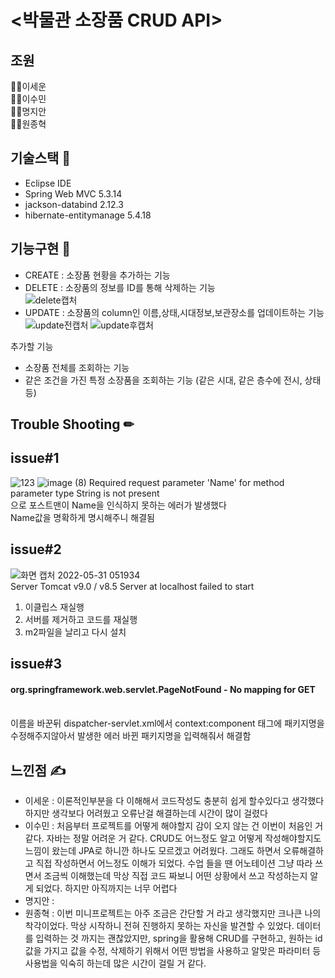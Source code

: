 # <strong> <박물관 소장품 CRUD API> </strong>

  
## 조원

🤷‍♂️이세운<br>
🤦‍♀️이수민<br>
🙋‍♀️명지안<br>
🙅‍♂️원종혁<br>
  
  
## 기술스택 🔨
- Eclipse IDE<br>
- Spring Web MVC 5.3.14<br>
- jackson-databind 2.12.3<br>
- hibernate-entitymanage 5.4.18<br>
  

## 기능구현 🔧
- CREATE : 소장품 현황을 추가하는 기능<br>
- DELETE : 소장품의 정보를 ID를 통해 삭제하는 기능<br>
![delete캡처](https://user-images.githubusercontent.com/92356170/171060162-c726ccad-5fba-41c6-a31f-fedd400c1f9b.PNG)
- UPDATE : 소장품의 column인 이름,상태,시대정보,보관장소를 업데이트하는 기능<br>
![update전캡처](https://user-images.githubusercontent.com/92356170/171059851-30af0cae-704b-45e5-950e-b024e8eb77c4.PNG)
![update후캡처](https://user-images.githubusercontent.com/92356170/171059854-aabe77b2-79d8-4ae3-8d9a-300b170b3c9b.PNG)
  
 추가할 기능
  - 소장품 전체를 조회하는 기능
  - 같은 조건을 가진 특정 소장품을 조회하는 기능 (같은 시대, 같은 층수에 전시, 상태 등)
  


## Trouble Shooting ✏
<h2>issue#1</h2>
  
![123](https://user-images.githubusercontent.com/103519499/171065481-db47e82e-40ec-4226-9180-8d9e62cae23f.PNG)
![image (8)](https://user-images.githubusercontent.com/92356170/171056286-06b12748-33d1-4060-9b3b-44397e46f89a.png)
Required request parameter 'Name' for method parameter type String is not present<br>
으로 포스트맨이 Name을 인식하지 못하는 에러가 발생했다<br>
Name값을 명확하게 명시해주니 해결됨<br>

<h2>issue#2</h2>

![화면 캡처 2022-05-31 051934](https://user-images.githubusercontent.com/92356170/171056083-4c9817b5-4dbd-437b-9067-db44cbe74a5c.png)<br>
Server Tomcat v9.0 / v8.5 Server at localhost failed to start<br>
1. 이클립스 재실행<br>
2. 서버를 제거하고 코드를 재실행<br> 
3. m2파일을 날리고 다시 설치<br>

<h2>issue#3</h2>
<h4>org.springframework.web.servlet.PageNotFound - No mapping for GET</h4><br>
이름을 바꾼뒤 dispatcher-servlet.xml에서 context:component 태그에 패키지명을 수정해주지않아서 발생한 에러 바뀐 패키지명을 입력해줘서 해결함<br>


## 느낀점 ✍


- 이세운 : 이론적인부분을 다 이해해서 코드작성도 충분히 쉽게 할수있다고 생각했다 하지만 생각보다 어려웠고 오류난걸 해결하는데 시간이 많이 걸렸다 <br>
- 이수민 : 처음부터 프로젝트를 어떻게 해야할지 감이 오지 않는 건 이번이 처음인 거 같다. 자바는 정말 어려운 거 같다. CRUD도 어느정도 알고 어떻게 작성해야할지도 느낌이 왔는데 JPA로 하니깐 하나도 모르겠고 어려웠다. 그래도 하면서 오류해결하고 직접 작성하면서 어느정도 이해가 되었다. 수업 들을 땐 어노테이션 그냥 따라 쓰면서 조금씩 이해했는데 막상 직접 코드 짜보니 어떤 상황에서 쓰고 작성하는지 알게 되었다. 하지만 아직까지는 너무 어렵다 <br>
- 명지안 :  <br>
- 원종혁 : 이번 미니프로젝트는 아주 조금은 간단할 거 라고 생각했지만 크나큰 나의 착각이었다. 막상 시작하니 전혀 진행하지 못하는 자신을 발견할 수 있었다. 데이터를 입력하는 것 까지는 괜찮았지만, spring을 활용해 CRUD를 구현하고, 원하는 id 값을 가지고 값을 수정, 삭제하기 위해서 어떤 방법을 사용하고 알맞은 파라미터 등 사용법을 익숙히 하는데 많은 시간이 걸릴 거 같다. <br>
